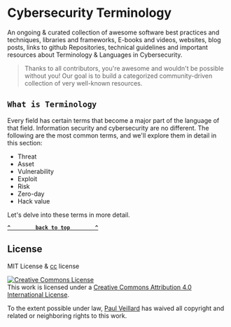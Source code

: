 # Cybersecurity Terminology 

An ongoing & curated collection of awesome software best practices and techniques, libraries and frameworks, E-books and videos, websites, blog posts, links to github Repositories, technical guidelines and important resources about Terminology & Languages in Cybersecurity.
> Thanks to all contributors, you're awesome and wouldn't be possible without you! Our goal is to build a categorized community-driven collection of very well-known resources.

## `What is Terminology`
Every field has certain terms that become a major part of the language of that field. Information security and cybersecurity are no different. The following are the most common terms, and we'll explore them in detail in this section:

- Threat
- Asset
- Vulnerability
- Exploit
- Risk
- Zero-day
- Hack value



Let's delve into these terms in more detail.

**[`^        back to top        ^`](#)**

## License
MIT License & [cc](https://creativecommons.org/licenses/by/4.0/) license

<a rel="license" href="http://creativecommons.org/licenses/by/4.0/"><img alt="Creative Commons License" style="border-width:0" src="https://i.creativecommons.org/l/by/4.0/88x31.png" /></a><br />This work is licensed under a <a rel="license" href="http://creativecommons.org/licenses/by/4.0/">Creative Commons Attribution 4.0 International License</a>.

To the extent possible under law, [Paul Veillard](https://github.com/paulveillard/) has waived all copyright and related or neighboring rights to this work.

